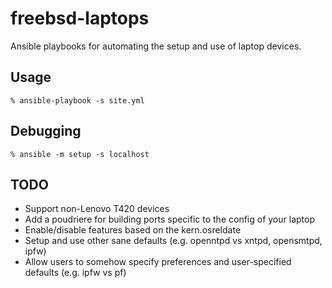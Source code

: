 # freebsd-laptops

Ansible playbooks for automating the setup and use of laptop devices.

## Usage

```shell
% ansible-playbook -s site.yml
```

## Debugging

```shell
% ansible -m setup -s localhost
```

## TODO

* Support non-Lenovo T420 devices
* Add a poudriere for building ports specific to the config of your laptop
* Enable/disable features based on the kern.osreldate
* Setup and use other sane defaults (e.g. openntpd vs xntpd, opensmtpd, ipfw)
* Allow users to somehow specify preferences and user-specified defaults
  (e.g. ipfw vs pf)
